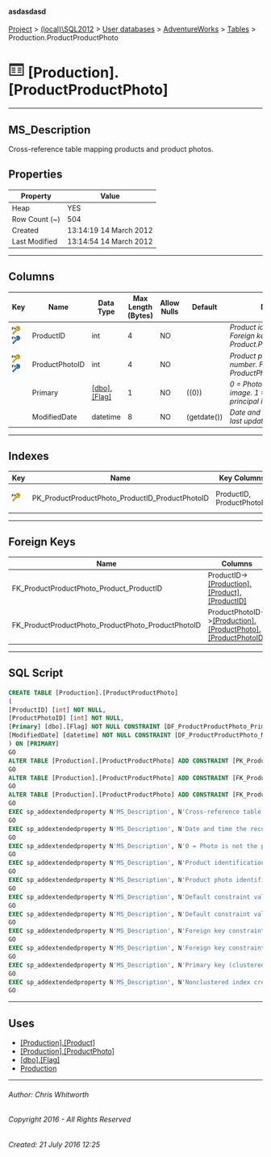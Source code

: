 #### asdasdasd

[Project](../../../../index.md) > [(local)\\SQL2012](../../../index.md) > [User databases](../../index.md) > [AdventureWorks](../index.md) > [Tables](Tables.md) > Production.ProductProductPhoto

# ![Tables](../../../../Images/Table32.png) [Production].[ProductProductPhoto]

---

## <a name="#description"></a>MS_Description

Cross-reference table mapping products and product photos.

## <a name="#properties"></a>Properties

| Property | Value |
|---|---|
| Heap | YES |
| Row Count (~) | 504 |
| Created | 13:14:19 14 March 2012 |
| Last Modified | 13:14:54 14 March 2012 |


---

## <a name="#columns"></a>Columns

| Key | Name | Data Type | Max Length (Bytes) | Allow Nulls | Default | Description |
|---|---|---|---|---|---|---|
| [![Primary Key PK_ProductProductPhoto_ProductID_ProductPhotoID: ProductID\ProductPhotoID](../../../../Images/pk.png)](#indexes)[![Foreign Keys FK_ProductProductPhoto_Product_ProductID: [Production].[Product].ProductID](../../../../Images/fk.png)](#foreignkeys) | ProductID | int | 4 | NO |  | _Product identification number. Foreign key to Product.ProductID._ |
| [![Primary Key PK_ProductProductPhoto_ProductID_ProductPhotoID: ProductID\ProductPhotoID](../../../../Images/pk.png)](#indexes)[![Foreign Keys FK_ProductProductPhoto_ProductPhoto_ProductPhotoID: [Production].[ProductPhoto].ProductPhotoID](../../../../Images/fk.png)](#foreignkeys) | ProductPhotoID | int | 4 | NO |  | _Product photo identification number. Foreign key to ProductPhoto.ProductPhotoID._ |
|  | Primary | [[dbo].[Flag]](../Programmability/Types/User-Defined_Data_Types/Flag.md) | 1 | NO | ((0)) | _0 = Photo is not the principal image. 1 = Photo is the principal image._ |
|  | ModifiedDate | datetime | 8 | NO | (getdate()) | _Date and time the record was last updated._ |


---

## <a name="#indexes"></a>Indexes

| Key | Name | Key Columns | Unique | Description |
|---|---|---|---|---|
| [![Primary Key PK_ProductProductPhoto_ProductID_ProductPhotoID: ProductID\ProductPhotoID](../../../../Images/pk.png)](#indexes) | PK_ProductProductPhoto_ProductID_ProductPhotoID | ProductID, ProductPhotoID | YES | _Primary key (clustered) constraint_ |


---

## <a name="#foreignkeys"></a>Foreign Keys

| Name | Columns | Description |
|---|---|---|
| FK_ProductProductPhoto_Product_ProductID | ProductID->[[Production].[Product].[ProductID]](Product.md) | _Foreign key constraint referencing Product.ProductID._ |
| FK_ProductProductPhoto_ProductPhoto_ProductPhotoID | ProductPhotoID->[[Production].[ProductPhoto].[ProductPhotoID]](ProductPhoto.md) | _Foreign key constraint referencing ProductPhoto.ProductPhotoID._ |


---

## <a name="#sqlscript"></a>SQL Script

```sql
CREATE TABLE [Production].[ProductProductPhoto]
(
[ProductID] [int] NOT NULL,
[ProductPhotoID] [int] NOT NULL,
[Primary] [dbo].[Flag] NOT NULL CONSTRAINT [DF_ProductProductPhoto_Primary] DEFAULT ((0)),
[ModifiedDate] [datetime] NOT NULL CONSTRAINT [DF_ProductProductPhoto_ModifiedDate] DEFAULT (getdate())
) ON [PRIMARY]
GO
ALTER TABLE [Production].[ProductProductPhoto] ADD CONSTRAINT [PK_ProductProductPhoto_ProductID_ProductPhotoID] PRIMARY KEY NONCLUSTERED  ([ProductID], [ProductPhotoID]) ON [PRIMARY]
GO
ALTER TABLE [Production].[ProductProductPhoto] ADD CONSTRAINT [FK_ProductProductPhoto_Product_ProductID] FOREIGN KEY ([ProductID]) REFERENCES [Production].[Product] ([ProductID])
GO
ALTER TABLE [Production].[ProductProductPhoto] ADD CONSTRAINT [FK_ProductProductPhoto_ProductPhoto_ProductPhotoID] FOREIGN KEY ([ProductPhotoID]) REFERENCES [Production].[ProductPhoto] ([ProductPhotoID])
GO
EXEC sp_addextendedproperty N'MS_Description', N'Cross-reference table mapping products and product photos.', 'SCHEMA', N'Production', 'TABLE', N'ProductProductPhoto', NULL, NULL
GO
EXEC sp_addextendedproperty N'MS_Description', N'Date and time the record was last updated.', 'SCHEMA', N'Production', 'TABLE', N'ProductProductPhoto', 'COLUMN', N'ModifiedDate'
GO
EXEC sp_addextendedproperty N'MS_Description', N'0 = Photo is not the principal image. 1 = Photo is the principal image.', 'SCHEMA', N'Production', 'TABLE', N'ProductProductPhoto', 'COLUMN', N'Primary'
GO
EXEC sp_addextendedproperty N'MS_Description', N'Product identification number. Foreign key to Product.ProductID.', 'SCHEMA', N'Production', 'TABLE', N'ProductProductPhoto', 'COLUMN', N'ProductID'
GO
EXEC sp_addextendedproperty N'MS_Description', N'Product photo identification number. Foreign key to ProductPhoto.ProductPhotoID.', 'SCHEMA', N'Production', 'TABLE', N'ProductProductPhoto', 'COLUMN', N'ProductPhotoID'
GO
EXEC sp_addextendedproperty N'MS_Description', N'Default constraint value of GETDATE()', 'SCHEMA', N'Production', 'TABLE', N'ProductProductPhoto', 'CONSTRAINT', N'DF_ProductProductPhoto_ModifiedDate'
GO
EXEC sp_addextendedproperty N'MS_Description', N'Default constraint value of 0 (FALSE)', 'SCHEMA', N'Production', 'TABLE', N'ProductProductPhoto', 'CONSTRAINT', N'DF_ProductProductPhoto_Primary'
GO
EXEC sp_addextendedproperty N'MS_Description', N'Foreign key constraint referencing Product.ProductID.', 'SCHEMA', N'Production', 'TABLE', N'ProductProductPhoto', 'CONSTRAINT', N'FK_ProductProductPhoto_Product_ProductID'
GO
EXEC sp_addextendedproperty N'MS_Description', N'Foreign key constraint referencing ProductPhoto.ProductPhotoID.', 'SCHEMA', N'Production', 'TABLE', N'ProductProductPhoto', 'CONSTRAINT', N'FK_ProductProductPhoto_ProductPhoto_ProductPhotoID'
GO
EXEC sp_addextendedproperty N'MS_Description', N'Primary key (clustered) constraint', 'SCHEMA', N'Production', 'TABLE', N'ProductProductPhoto', 'CONSTRAINT', N'PK_ProductProductPhoto_ProductID_ProductPhotoID'
GO
EXEC sp_addextendedproperty N'MS_Description', N'Nonclustered index created by a primary key constraint.', 'SCHEMA', N'Production', 'TABLE', N'ProductProductPhoto', 'INDEX', N'PK_ProductProductPhoto_ProductID_ProductPhotoID'
GO

```


---

## <a name="#uses"></a>Uses

* [[Production].[Product]](Product.md)
* [[Production].[ProductPhoto]](ProductPhoto.md)
* [[dbo].[Flag]](../Programmability/Types/User-Defined_Data_Types/Flag.md)
* [Production](../Security/Schemas/Production.md)


---

###### Author:  Chris Whitworth

###### Copyright 2016 - All Rights Reserved

###### Created: 21 July 2016 12:25


